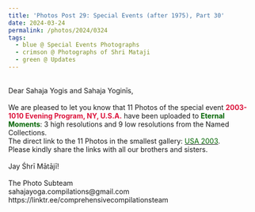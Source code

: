 ```yaml
---
title: 'Photos Post 29: Special Events (after 1975), Part 30'
date: 2024-03-24
permalink: /photos/2024/0324
tags:
  - blue @ Special Events Photographs
  - crimson @ Photographs of Shri Mataji
  - green @ Updates
---
```


<p>
<br>
Dear Sahaja Yogis and Sahaja Yoginīs,<br>
<br>
We are pleased to let you know that 11 Photos of the special event <font color="Crimson"><b>2003-1010 Evening Program, NY, U.S.A.</b></font> have been uploaded to <font color="DarkGreen"><b>Eternal Moments</b></font>: 3 high resolutions and 9 low resolutions from the Named Collections.<br>
The direct link to the 11 Photos in the smallest gallery: <a href="https://eternalmoments.smugmug.com/Countries/USA/2003"><font color="DarkGreen">USA 2003</font></a>.<br> 
Please kindly share the links with all our brothers and sisters.<br>
<br>
Jay Śhrī Mātājī!<br>
<br>
The Photo Subteam<br>
sahajayoga.compilations@gmail.com<br>
https://linktr.ee/comprehensivecompilationsteam
</p>